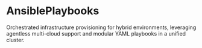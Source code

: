 # AnsiblePlaybooks
Orchestrated infrastructure provisioning for hybrid environments, leveraging agentless multi-cloud support and modular YAML playbooks in a unified cluster.
